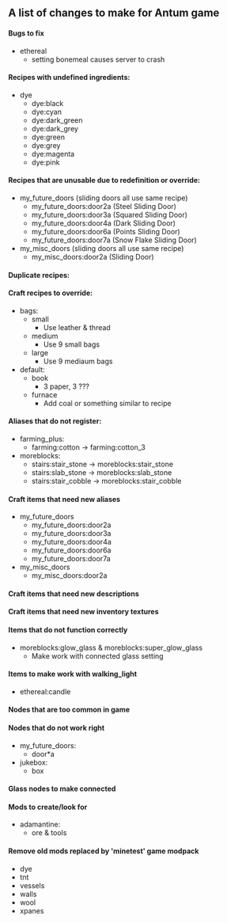 ## A list of changes to make for Antum game


#### Bugs to fix
* ethereal
    * setting bonemeal causes server to crash

#### Recipes with undefined ingredients:
* dye
	* dye:black
	* dye:cyan
	* dye:dark_green
	* dye:dark_grey
	* dye:green
	* dye:grey
	* dye:magenta
	* dye:pink

#### Recipes that are unusable due to redefinition or override:
* my_future_doors (sliding doors all use same recipe)
	* my_future_doors:door2a (Steel Sliding Door)
	* my_future_doors:door3a (Squared Sliding Door)
	* my_future_doors:door4a (Dark Sliding Door)
	* my_future_doors:door6a (Points Sliding Door)
	* my_future_doors:door7a (Snow Flake Sliding Door)
* my_misc_doors (sliding doors all use same recipe)
	* my_misc_doors:door2a (Sliding Door)

#### Duplicate recipes:

#### Craft recipes to override:
* bags:
	* small
		* Use leather & thread
	* medium
		* Use 9 small bags
	* large
		* Use 9 mediaum bags
* default:
	* book
		* 3 paper, 3 ???
	* furnace
		* Add coal or something similar to recipe

#### Aliases that do not register:
* farming_plus:
	* farming:cotton -> farming:cotton_3
* moreblocks:
	* stairs:stair_stone -> moreblocks:stair_stone
	* stairs:slab_stone -> moreblocks:slab_stone
	* stairs:stair_cobble -> moreblocks:stair_cobble

#### Craft items that need new aliases
* my_future_doors
	* my_future_doors:door2a
	* my_future_doors:door3a
	* my_future_doors:door4a
	* my_future_doors:door6a
	* my_future_doors:door7a
* my_misc_doors
	* my_misc_doors:door2a

#### Craft items that need new descriptions

#### Craft items that need new inventory textures

#### Items that do not function correctly
* moreblocks:glow_glass & moreblocks:super_glow_glass
	* Make work with connected glass setting

#### Items to make work with walking_light
* ethereal:candle

#### Nodes that are too common in game

#### Nodes that do not work right
* my_future_doors:
	* door*a
* jukebox:
	* box

#### Glass nodes to make connected

#### Mods to create/look for
* adamantine:
	* ore & tools

#### Remove old mods replaced by 'minetest' game modpack
* dye
* tnt
* vessels
* walls
* wool
* xpanes
